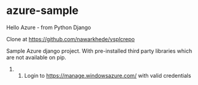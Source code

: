 # azure-sample
Hello Azure - from Python Django

Clone at https://github.com/nawarkhede/vsplcrepo

Sample Azure django project. With pre-installed third party libraries which are not available on pip.

1. 1. Login to https://manage.windowsazure.com/  with valid credentials

